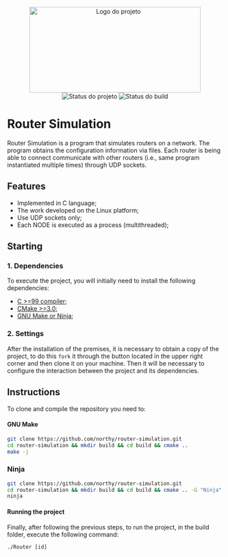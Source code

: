 <p align="center">
    <img width="400" height="200" src="https://www.google.com.br/url?sa=i&url=https%3A%2F%2Flogo.com%2F&psig=AOvVaw0QnWXG39r3_9-Gr1DOqoOv&ust=1616509723778000&source=images&cd=vfe&ved=0CAIQjRxqFwoTCOjt6JCOxO8CFQAAAAAdAAAAABAD" title="Logo do projeto"><br />
    <img src="https://img.shields.io/maintenance/yes/2020?style=for-the-badge" title="Status do projeto">
    <img src="https://img.shields.io/github/workflow/status/ccuffs/template/ci.uffs.cc?label=Build&logo=github&logoColor=white&style=for-the-badge" title="Status do build">
</p>

# Router Simulation

Router Simulation is a program that simulates routers on a network. The program obtains the configuration information via files. Each router is being able to connect
communicate with other routers (i.e., same program instantiated multiple times)
through UDP sockets.

## Features

* Implemented in C language;
* The work developed on the Linux platform;
* Use UDP sockets only;
* Each NODE is executed as a process (multithreaded);

## Starting

### 1. Dependencies

To execute the project, you will initially need to install the following dependencies:

- [C >=99 compiler](https://software.intel.com/content/www/us/en/develop/articles/using-intel-compilers-for-linux-with-ubuntu.html?language=es);
- [CMake >=3.0](https://cmake.org/download/);
- [GNU Make or Ninja](https://www.gnu.org/software/make/);

### 2. Settings

After the installation of the premises, it is necessary to obtain a copy of the project, to do this `fork` it through the button located in the upper right corner and then clone it on your machine. Then it will be necessary to configure the interaction between the project and its dependencies.



## Instructions

To clone and compile the repository you need to:

#### GNU Make

```sh
git clone https://github.com/northy/router-simulation.git
cd router-simulation && mkdir build && cd build && cmake ..
make -j
```

### Ninja

```sh
git clone https://github.com/northy/router-simulation.git
cd router-simulation && mkdir build && cd build && cmake .. -G "Ninja"
ninja
```

#### Running the project

Finally, after following the previous steps, to run the project, in the build folder, execute the following command:
```
./Router [id]
```